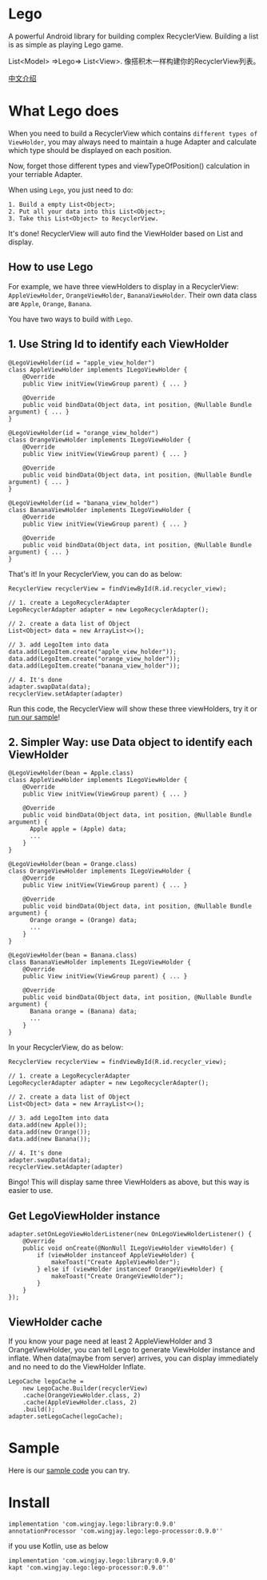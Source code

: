 # Lego
A powerful Android library for building complex RecyclerView. Building a list is as simple as playing Lego game. 

List&lt;Model> =>Lego=> List&lt;View>. 像搭积木一样构建你的RecyclerView列表。

[中文介绍](https://github.com/wingjay/Lego/blob/master/README_CN.md)

# What Lego does
When you need to build a RecyclerView which contains `different types of ViewHolder`, you may always need to maintain a huge Adapter and calculate which type should be displayed on each position.

Now, forget those different types and viewTypeOfPosition() calculation in your terriable Adapter. 

When using `Lego`, you just need to do:
```
1. Build a empty List<Object>;
2. Put all your data into this List<Object>;
3. Take this List<Object> to RecyclerView. 
```

It's done! RecyclerView will auto find the ViewHolder based on List<Object> and display.

## How to use Lego
For example, we have three viewHolders to display in a RecyclerView: `AppleViewHolder`, `OrangeViewHolder`, `BananaViewHolder`. Their own data class are `Apple`, `Orange`, `Banana`.

You have two ways to build with `Lego`.

## 1. Use String Id to identify each ViewHolder
```
@LegoViewHolder(id = "apple_view_holder")
class AppleViewHolder implements ILegoViewHolder {
    @Override
    public View initView(ViewGroup parent) { ... }

    @Override
    public void bindData(Object data, int position, @Nullable Bundle argument) { ... }
}

@LegoViewHolder(id = "orange_view_holder")
class OrangeViewHolder implements ILegoViewHolder {
    @Override
    public View initView(ViewGroup parent) { ... }

    @Override
    public void bindData(Object data, int position, @Nullable Bundle argument) { ... }
}

@LegoViewHolder(id = "banana_view_holder")
class BananaViewHolder implements ILegoViewHolder {
    @Override
    public View initView(ViewGroup parent) { ... }

    @Override
    public void bindData(Object data, int position, @Nullable Bundle argument) { ... }
}
```

That's it! In your RecyclerView, you can do as below:

```
RecyclerView recyclerView = findViewById(R.id.recycler_view);

// 1. create a LegoRecyclerAdapter
LegoRecyclerAdapter adapter = new LegoRecyclerAdapter();

// 2. create a data list of Object
List<Object> data = new ArrayList<>();

// 3. add LegoItem into data
data.add(LegoItem.create("apple_view_holder"));
data.add(LegoItem.create("orange_view_holder"));
data.add(LegoItem.create("banana_view_holder"));

// 4. It's done
adapter.swapData(data);
recyclerView.setAdapter(adapter)
```

Run this code, the RecyclerView will show these three viewHolders, try it or [run our sample](https://github.com/wingjay/Lego/tree/master/sample)!

## 2. Simpler Way: use Data object to identify each ViewHolder
```
@LegoViewHolder(bean = Apple.class)
class AppleViewHolder implements ILegoViewHolder {
    @Override
    public View initView(ViewGroup parent) { ... }

    @Override
    public void bindData(Object data, int position, @Nullable Bundle argument) { 
      Apple apple = (Apple) data;
      ...
    }
}

@LegoViewHolder(bean = Orange.class)
class OrangeViewHolder implements ILegoViewHolder {
    @Override
    public View initView(ViewGroup parent) { ... }

    @Override
    public void bindData(Object data, int position, @Nullable Bundle argument) { 
      Orange orange = (Orange) data;
      ...
    }
}

@LegoViewHolder(bean = Banana.class)
class BananaViewHolder implements ILegoViewHolder {
    @Override
    public View initView(ViewGroup parent) { ... }

    @Override
    public void bindData(Object data, int position, @Nullable Bundle argument) {   
      Banana orange = (Banana) data;
      ...
    }
}
```

In your RecyclerView, do as below:
```
RecyclerView recyclerView = findViewById(R.id.recycler_view);

// 1. create a LegoRecyclerAdapter
LegoRecyclerAdapter adapter = new LegoRecyclerAdapter();

// 2. create a data list of Object
List<Object> data = new ArrayList<>();

// 3. add LegoItem into data
data.add(new Apple());
data.add(new Orange());
data.add(new Banana());

// 4. It's done
adapter.swapData(data);
recyclerView.setAdapter(adapter)
```

Bingo! This will display same three ViewHolders as above, but this way is easier to use.

## Get LegoViewHolder instance
```
adapter.setOnLegoViewHolderListener(new OnLegoViewHolderListener() {
    @Override
    public void onCreate(@NonNull ILegoViewHolder viewHolder) {
        if (viewHolder instanceof AppleViewHolder) {
            makeToast("Create AppleViewHolder");
        } else if (viewHolder instanceof OrangeViewHolder) {
            makeToast("Create OrangeViewHolder");
        }
    }
});
```

## ViewHolder cache
If you know your page need at least 2 AppleViewHolder and 3 OrangeViewHolder, you can tell Lego to generate ViewHolder instance and inflate. When data(maybe from server) arrives, you can display immediately and no need to do the ViewHolder Inflate.
```
LegoCache legoCache =
    new LegoCache.Builder(recyclerView)
    .cache(OrangeViewHolder.class, 2)
    .cache(AppleViewHolder.class, 2)
    .build();
adapter.setLegoCache(legoCache);
```


# Sample
Here is our [sample code](https://github.com/wingjay/Lego/tree/master/sample) you can try.

# Install
```
implementation 'com.wingjay.lego:library:0.9.0'
annotationProcessor 'com.wingjay.lego:lego-processor:0.9.0''
```

if you use Kotlin, use as below
```
implementation 'com.wingjay.lego:library:0.9.0'
kapt 'com.wingjay.lego:lego-processor:0.9.0''
```
